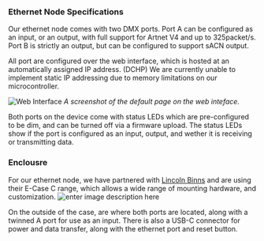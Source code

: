 ### Ethernet Node Specifications
Our ethernet node comes with two DMX ports. Port A can be configured as an input, or an output, with full support for Artnet V4 and up to 325packet/s. Port B is strictly an output, but can be configured to support sACN output.  

All port are configured over the web interface, which is hosted at an automatically assigned IP address. (DCHP)
We are currently unable to implement static IP addressing due to memory limitations on our microcontroller. 

![Web Interface](https://expanseelectronics.com/files/images/webinterface.JPG)
*A screenshot of the default page on the web inteface.*

Both ports on the device come with status LEDs which are pre-configured to be dim, and can be turned off via a firmware upload. The status LEDs show if the port is configured as an input, output, and wether it is receiving or transmitting data. 

### Enclousre
For our ethernet node, we have partnered with [Lincoln Binns](https://lincolnbinns.com/) and are using their E-Case C range, which allows a wide range of mounting hardware, and customization. 
![enter image description here](https://lincolnbinns.com/pub/media/catalog/product/cache/de11c78541e91402d501d037956c13c3/e/-/e-case_c_enclosure_kit_pic1.png)

On the outside of the case, are where both ports are located, along with a twinned A port for use as an input. There is also a USB-C connector for power and data transfer, along with the ethernet port and reset button. 

